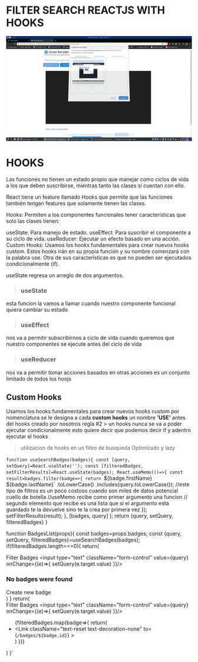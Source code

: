# FILTER SEARCH REACTJS WITH HOOKS

![Demostration](https://github.com/Cutshadows/reactjs-filter/blob/master/reactjs-filter-hooks.gif)

# HOOKS

Las funciones no tienen un estado propio que manejar como ciclos de vida a los que deben suscribirse, mientras tanto las clases sí cuentan con ello.

React tiene un feature llamado Hooks que permite que las funciones también tengan features que solamente tienen las clases.

Hooks: Permiten a los componentes funcionales tener características que solo las clases tienen:

useState: Para manejo de estado.
useEffect: Para suscribir el componente a su ciclo de vida.
useReducer: Ejecutar un efecto basado en una acción.
Custom Hooks: Usamos los hooks fundamentales para crear nuevos hooks custom. Estos hooks irán en su propia función y su nombre comenzará con la palabra use. Otra de sus características es que no pueden ser ejecutados condicionalmente (if).

useState regresa un arreglo de dos argumentos.


>### useState
esta funcion la vamos a llamar cuando nuestro componente funcional quiera cambiar su estado

>### useEffect
nos va a permitir subscribirnos a ciclo de vida cuando queremos que nuestro componentes se ejecute antes del ciclo de vida 

>### useReducer
nos va a permitir tomar acciones basados en otras acciones es un conjunto limitado de todos los hoojs

## Custom Hooks
Usamos los hooks fundamentales para crear nuevos hooks custom
por nomenclatura se le designa a cada **custom hooks** un nombre **'USE'** antes del hooks creado por nosotros 
regla #2 > un hooks nunca se va a poder ejecutar condicionalmente esto quiere decir que podemos decir if y adentro ejecutar el hooks


> utilizacion de hooks en un filtro de busqueda Optimizado y lazy

`function useSearchBadges(badges){
	const [query, setQuery]=React.useState('');
	const [filteredBadges, setFilterResults]=React.useState(badges);
	 React.useMemo(()=>{
		const result=badges.filter(badge=>{
			return `${badge.firstName} ${badge.lastName}`
			.toLowerCase()
			.includes(query.toLowerCase());
			//este tipo de filtros es un poco costoso cuando son miles de datos potencial cuello de botella
			//useMemo recibe como primer argumento una funcion
			// segundo elemento que recibe es una lista que si el argumento esta guardado te la devuelve sino te la crea por primera vez
		});
		setFilterResults(result);
	}, [badges, query]	);
	return {query, setQuery, filteredBadges}
}


function BadgesList(props){
	const badges=props.badges;
	const {query, setQuery, filteredBadges}=useSearchBadges(badges);
		if(filteredBadges.length===0){
			return(
				<div>
					<div className="form-group">
						<label > Filter Badges </label>
						<input
						type="text"
						className="form-control"
						value={query}
						onChange={(e)=>{
							setQuery(e.target.value)
						}}/>
					</div>
					<h3> No badges were found</h3>
					<Link className="btn btn-primary" to="/badges/new">
						Create new badge
					</Link>
				</div>
			)
		}
        return(
			<div>
			<div className="form-group">
				<label > Filter Badges </label>
				<input
				type="text"
				className="form-control"
				value={query}
				onChange={(e)=>{
					setQuery(e.target.value)
				}}/>
			</div>
			<ul className="list-unstyled">
                    {filteredBadges.map(badge=>{
                        return(
							<li key={badge.id} className="Badge__section-name-list">
								<Link
								className="text-reset text-decoration-none"
								to={`/badges/${badge.id}`} >
									<BadgesListItem badge={badge} />
								</Link>
							</li>
                        )
                    })}
			</ul>
			</div>
        )
}`
